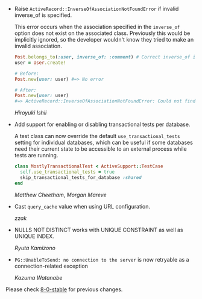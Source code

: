 *   Raise `ActiveRecord::InverseOfAssociationNotFoundError` if invalid inverse_of is specified.

    This error occurs when the association specified in the `inverse_of` option does not exist on the associated class.
    Previously this would be implicitly ignored, so the developer wouldn't know they tried to make an invalid association.

    ```ruby
    Post.belongs_to(:user, inverse_of: :comment) # Correct inverse_of is :post
    user = User.create!

    # Before:
    Post.new(user: user) #=> No error

    # After:
    Post.new(user: user)
    #=> ActiveRecord::InverseOfAssociationNotFoundError: Could not find the inverse association for user (:comment in User).
    ```

    *Hiroyuki Ishii*

*   Add support for enabling or disabling transactional tests per database.

    A test class can now override the default `use_transactional_tests` setting
    for individual databases, which can be useful if some databases need their
    current state to be accessible to an external process while tests are running.

    ```ruby
    class MostlyTransactionalTest < ActiveSupport::TestCase
      self.use_transactional_tests = true
      skip_transactional_tests_for_database :shared
    end
    ```

    *Matthew Cheetham*, *Morgan Mareve*

*   Cast `query_cache` value when using URL configuration.

    *zzak*

*   NULLS NOT DISTINCT works with UNIQUE CONSTRAINT as well as UNIQUE INDEX.

    *Ryuta Kamizono*

*   `PG::UnableToSend: no connection to the server` is now retryable as a connection-related exception

    *Kazuma Watanabe*

Please check [8-0-stable](https://github.com/rails/rails/blob/8-0-stable/activerecord/CHANGELOG.md) for previous changes.
